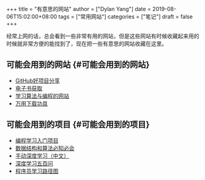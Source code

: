 +++
title = "有意思的网站"
author = ["Dylan Yang"]
date = 2019-08-06T15:02:00+08:00
tags = ["常用网站"]
categories = ["笔记"]
draft = false
+++

经常上网的话，总会看到一些非常有用的网站，但是这些网站有时候收藏起来用的时候就非常方便的能找到了，现在把一些有意思的网站收藏在这里。


## 可能会用到的网站 {#可能会用到的网站}

-   [GitHub好项目分享](https://www.hellogithub.com/)
-   [电子书获取](http://www.ireadweek.com)
-   [学习算法与编程的网站](https://www.hackerrank.com/dashboard)
-   [万用下载功具](https://you-get.org/)


## 可能会用到的项目 {#可能会用到的项目}

-   [编程学习入门项目](https://github.com/dipakkr/A-to-Z-Resources-for-Students)
-   [数据结构和算法必知必会](https://github.com/wangzheng0822/algo)
-   [手动深度学习（中文）](https://github.com/d2l-ai/d2l-zh)
-   [深度学习五百问](https://github.com/scutan90/DeepLearning-500-questions)
-   [程序员学习路径图](https://github.com/kamranahmedse/developer-roadmap)
